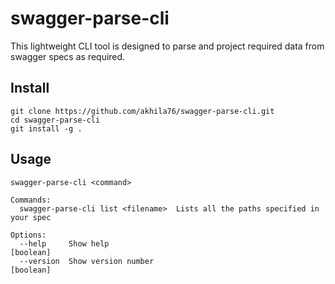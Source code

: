 # swagger-parse-cli
This lightweight CLI tool is designed to parse and project required data from swagger specs as required.

## Install
```
git clone https://github.com/akhila76/swagger-parse-cli.git
cd swagger-parse-cli
git install -g .
```

## Usage

```
swagger-parse-cli <command>

Commands:
  swagger-parse-cli list <filename>  Lists all the paths specified in your spec

Options:
  --help     Show help                                                 [boolean]
  --version  Show version number                                       [boolean]

```
